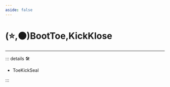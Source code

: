 ```yaml
---
aside: false
---
```

# (⭐,🟠)<labor>BootToe</labor>,<motor>KickKlose</motor>

---

<!-- =================================================== -->
<!-- =================================================== -->
<!-- =================================================== -->
<!-- =================================================== -->
<!-- =================================================== -->
::: details 🛠

- ToeKickSeal

:::

